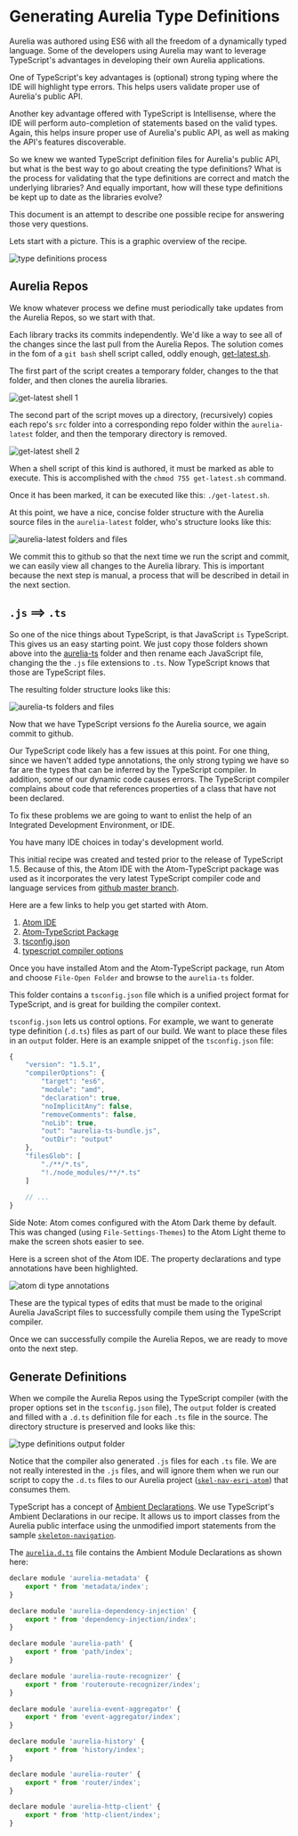 # Generating Aurelia Type Definitions

Aurelia was authored using ES6 with all the freedom of a dynamically typed language.  Some of the developers using Aurelia may want to leverage TypeScript's advantages in developing their own Aurelia applications.

One of TypeScript's key advantages is (optional) strong typing where the IDE will highlight type errors. This helps users validate proper use of Aurelia's public API.

Another key advantage offered with TypeScript is Intellisense, where the IDE will perform auto-completion of statements based on the valid types.  Again, this helps insure proper use of Aurelia's public API, as well as making the API's features discoverable.

So we knew we wanted TypeScript definition files for Aurelia's public API, but what is the best way to go about creating the type definitions?   What is the process for validating that the type definitions are correct and match the underlying libraries?  And equally important, how will these type definitions be kept up to date as the libraries evolve?

This document is an attempt to describe one possible recipe for answering those very questions.

Lets start with a picture.  This is a graphic overview of the recipe.

![type definitions process](https://cloud.githubusercontent.com/assets/10272832/6794135/b5ceabac-d193-11e4-9a44-b22a2b416db5.png)

## Aurelia Repos

We know whatever process we define must periodically take updates from the Aurelia Repos, so we start with that.

Each library tracks its commits independently.  We'd like a way to see all of the changes since the last pull from the Aurelia Repos.  The solution comes in the fom of a `git bash` shell script called, oddly enough, [get-latest.sh](https://github.com/cmichaelgraham/aurelia-typescript/blob/master/aurelia-ts-lib/get-latest.sh).

The first part of the script creates a temporary folder, changes to the that folder, and then clones the aurelia libraries.

![get-latest shell 1](https://cloud.githubusercontent.com/assets/10272832/6799039/358ffcd0-d1d8-11e4-8387-d1f6c57cd420.png)

The second part of the script moves up a directory, (recursively) copies each repo's `src` folder into a corresponding repo folder within the `aurelia-latest` folder, and then the temporary directory is removed.

![get-latest shell 2](https://cloud.githubusercontent.com/assets/10272832/6799058/66b41800-d1d8-11e4-986f-cfa4b54efc54.png)

When a shell script of this kind is authored, it must be marked as able to execute.  This is accomplished with the `chmod 755 get-latest.sh` command.

Once it has been marked, it can be executed like this: `./get-latest.sh`.

At this point, we have a nice, concise folder structure with the Aurelia source files in the `aurelia-latest` folder, who's structure looks like this:

![aurelia-latest folders and files](https://cloud.githubusercontent.com/assets/10272832/6794477/c4b8d832-d197-11e4-9473-d15f9ce3ea56.png)

We commit this to github so that the next time we run the script and commit, we can easily view all changes to the Aurelia library.  This is important because the next step is manual, a process that will be described in detail in the next section.

## `.js` ==> `.ts`

So one of the nice things about TypeScript, is that JavaScript `is` TypeScript.  This gives us an easy starting point.  We just copy those folders shown above into the [aurelia-ts](https://github.com/cmichaelgraham/aurelia-typescript/tree/master/aurelia-ts-lib/aurelia-ts) folder and then rename each JavaScript file, changing the the `.js` file extensions to `.ts`.  Now TypeScript knows that those are TypeScript files.

The resulting folder structure looks like this:

![aurelia-ts folders and files](https://cloud.githubusercontent.com/assets/10272832/6794572/014162c8-d199-11e4-8eee-c8b46a23923c.png)

Now that we have TypeScript versions fo the Aurelia source, we again commit to github.

Our TypeScript code likely has a few issues at this point.  For one thing, since we haven't added type annotations, the only strong typing we have so far are the types that can be inferred by the TypeScript compiler.  In addition, some of our dynamic code causes errors.  The TypeScript compiler complains about code that references properties of a class that have not been declared.

To fix these problems we are going to want to enlist the help of an Integrated Development Environment, or IDE.

You have many IDE choices in today's development world.

This initial recipe was created and tested prior to the release of TypeScript 1.5.  Because of this, the Atom IDE with the Atom-TypeScript package was used as it incorporates the very latest TypeScript compiler code and language services from [github master branch](https://github.com/microsoft/TypeScript).

Here are a few links to help you get started with Atom.

1. [Atom IDE]()
2. [Atom-TypeScript Package](https://github.com/TypeStrong/atom-typescript#atom-typescript)
3. [tsconfig.json](https://github.com/TypeStrong/atom-typescript/blob/master/docs/tsconfig.md)
4. [typescript compiler options](https://github.com/TypeStrong/atom-typescript/blob/e2fa67c4715189b71430f766ed9a92d9fb3255f9/lib/main/tsconfig/tsconfig.ts#L8-L35)

Once you have installed Atom and the Atom-TypeScript package, run Atom and choose `File-Open Folder` and browse to the `aurelia-ts` folder.

This folder contains a `tsconfig.json` file which is a unified project format for TypeScript, and is great for building the compiler context.

`tsconfig.json` lets us control options.  For example, we want to generate type definition (`.d.ts`) files as part of our build.  We want to place these files in an `output` folder.  Here is an example snippet of the `tsconfig.json` file:

```javascript
{
    "version": "1.5.1",
    "compilerOptions": {
        "target": "es6",
        "module": "amd",
        "declaration": true,
        "noImplicitAny": false,
        "removeComments": false,
        "noLib": true,
        "out": "aurelia-ts-bundle.js",
        "outDir": "output"
    },
    "filesGlob": [
        "./**/*.ts",
        "!./node_modules/**/*.ts"
    ]
    
    // ...
}
```

Side Note: Atom comes configured with the Atom Dark theme by default.  This was changed (using `File-Settings-Themes`) to the Atom Light theme to make the screen shots easier to see.

Here is a screen shot of the Atom IDE.  The property declarations and type annotations have been highlighted.

![atom di type annotations](https://cloud.githubusercontent.com/assets/10272832/6800333/080d6cba-d1e3-11e4-90dd-11a19ccc3261.png)

These are the typical types of edits that must be made to the original Aurelia JavaScript files to successfully compile them using the TypeScript compiler.

Once we can successfully compile the Aurelia Repos, we are ready to move onto the next step.

## Generate Definitions

When we compile the Aurelia Repos using the TypeScript compiler (with the proper options set in the `tsconfig.json` file), The `output` folder is created and filled with a `.d.ts` definition file for each `.ts` file in the source.  The directory structure is preserved and looks like this:

![type definitions output folder](https://cloud.githubusercontent.com/assets/10272832/6800470/66c4e3ea-d1e4-11e4-88d2-b857cf76320f.png)

Notice that the compiler also generated `.js` files for each `.ts` file.  We are not really interested in the `.js` files, and will ignore them when we run our script to copy the `.d.ts` files to our Aurelia project ([`skel-nav-esri-atom`](https://github.com/cmichaelgraham/aurelia-typescript/tree/master/skel-nav-esri-atom)) that consumes them.

TypeScript has a concept of [Ambient Declarations](http://www.typescriptlang.org/Handbook#modules-working-with-other-javascript-libraries).  We use TypeScript's Ambient Declarations in our recipe.  It allows us to import classes from the Aurelia public interface using the unmodified import statements from the sample [`skeleton-navigation`](https://github.com/aurelia/skeleton-navigation).

The [`aurelia.d.ts`]() file contains the Ambient Module Declarations as shown here:

```javascript
declare module 'aurelia-metadata' {
    export * from 'metadata/index';
}

declare module 'aurelia-dependency-injection' {
    export * from 'dependency-injection/index';
}

declare module 'aurelia-path' {
    export * from 'path/index';
}

declare module 'aurelia-route-recognizer' {
    export * from 'routeroute-recognizer/index';
}

declare module 'aurelia-event-aggregator' {
    export * from 'event-aggregator/index';
}

declare module 'aurelia-history' {
    export * from 'history/index';
}

declare module 'aurelia-router' {
    export * from 'router/index';
}

declare module 'aurelia-http-client' {
    export * from 'http-client/index';
}
```
